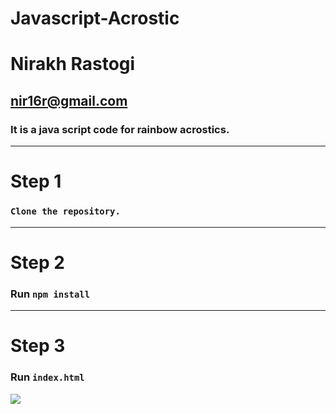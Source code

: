 # Javascript-Acrostic
# Nirakh Rastogi
## nir16r@gmail.com

### It is a java script code for rainbow acrostics.


---
# Step 1
### `Clone the repository.`
---
# Step 2
### Run `npm install`
---
# Step 3
### Run `index.html` 

![](/Acrostic/ScreenShot.jpg)
